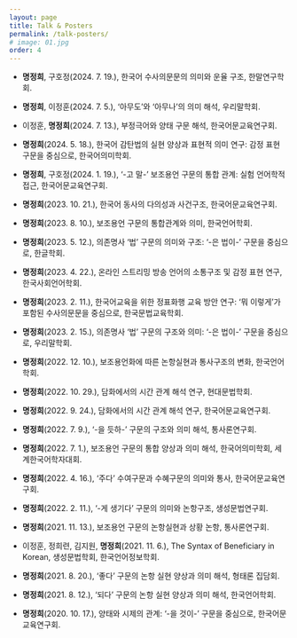 ```yaml
---
layout: page
title: Talk & Posters
permalink: /talk-posters/
# image: 01.jpg
order: 4
---
```


* <b>명정희</b>, 구호정(2024. 7. 19.), 한국어 수사의문문의 의미와 운율 구조, 한말연구학회.

* <b>명정희</b>, 이정훈(2024. 7. 5.), ‘아무도’와 ‘아무나’의 의미 해석, 우리말학회.

* 이정훈, <b>명정희</b>(2024. 7. 13.), 부정극어와 양태 구문 해석, 한국어문교육연구회.

* <b>명정희</b>(2024. 5. 18.), 한국어 감탄법의 실현 양상과 표현적 의미 연구: 감정 표현 구문을 중심으로, 한국어의미학회.

* <b>명정희</b>, 구호정(2024. 1. 19.), ‘-고 말-’ 보조용언 구문의 통합 관계: 실험 언어학적 접근, 한국어문교육연구회. 

* <b>명정희</b>(2023. 10. 21.), 한국어 동사의 다의성과 사건구조, 한국어문교육연구회. 

* <b>명정희</b>(2023. 8. 10.), 보조용언 구문의 통합관계와 의미, 한국언어학회. 

* <b>명정희</b>(2023. 5. 12.), 의존명사 ‘법’ 구문의 의미와 구조: ‘-은 법이-’ 구문을 중심으로, 한글학회.

* <b>명정희</b>(2023. 4. 22.), 온라인 스트리밍 방송 언어의 소통구조 및 감정 표현 연구, 한국사회언어학회.

* <b>명정희</b>(2023. 2. 11.), 한국어교육을 위한 정표화행 교육 방안 연구: ‘뭐 이렇게’가 포함된 수사의문문을 중심으로, 한국문법교육학회.

* <b>명정희</b>(2023. 2. 15.), 의존명사 ‘법’ 구문의 구조와 의미: ‘-은 법이-’ 구문을 중심으로, 우리말학회.

* <b>명정희</b>(2022. 12. 10.), 보조용언화에 따른 논항실현과 통사구조의 변화, 한국언어학회. 

* <b>명정희</b>(2022. 10. 29.), 담화에서의 시간 관계 해석 연구, 현대문법학회.

* <b>명정희</b>(2022. 9. 24.), 담화에서의 시간 관계 해석 연구, 한국어문교육연구회.

* <b>명정희</b>(2022. 7. 9.), ‘-을 듯하-’ 구문의 구조와 의미 해석, 통사론연구회.

* <b>명정희</b>(2022. 7. 1.), 보조용언 구문의 통합 양상과 의미 해석, 한국어의미학회, 세계한국어학자대회.

* <b>명정희</b>(2022. 4. 16.), ‘주다’ 수여구문과 수혜구문의 의미와 통사, 한국어문교육연구회.

* <b>명정희</b>(2022. 2. 11.), ‘-게 생기다’ 구문의 의미와 논항구조, 생성문법연구회.

* <b>명정희</b>(2021. 11. 13.), 보조용언 구문의 논항실현과 상황 논항, 통사론연구회.

* 이정훈, 정희련, 김지원, <b>명정희</b>(2021. 11. 6.), The Syntax of Beneficiary in Korean, 생성문법학회, 한국언어정보학회.

* <b>명정희</b>(2021. 8. 20.), ‘좋다’ 구문의 논항 실현 양상과 의미 해석, 형태론 집담회.

* <b>명정희</b>(2021. 8. 12.), ‘되다’ 구문의 논항 실현 양상과 의미 해석, 한국언어학회.

* <b>명정희</b>(2020. 10. 17.), 양태와 시제의 관계: ‘-을 것이-’ 구문을 중심으로, 한국어문교육연구회.
